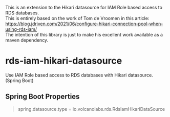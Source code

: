 This is an extension to the Hikari datasource for IAM Role based access to RDS databases.<br/>
This is entirely based on the work of Tom de Vroomen in this article: https://blog.jdriven.com/2021/06/configure-hikari-connection-pool-when-using-rds-iam/ <br/>
The intention of this library is just to make his excellent work available as a maven dependency.

# rds-iam-hikari-datasource
Use IAM Role based access to RDS databases with Hikari datasource. (Spring Boot)

## Spring Boot Properties
>spring.datasource.type = io.volcanolabs.rds.RdsIamHikariDataSource
